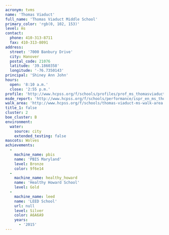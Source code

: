 ```yaml
---
acronym: tvms
name: 'Thomas Viaduct'
full_name: 'Thomas Viaduct Middle School'
primary_color: 'rgb(0, 102, 153)'
level: ms
contact:
  phone: 410-313-8711
  fax: 410-313-8091
address:
  street: '7000 Banbury Drive'
  city: Hanover
  postal_code: 21076
  latitude: '39.1860358'
  longitude: '-76.7350143'
principal: 'Shiney Ann John'
hours:
  open: '8:10 a.m.'
  close: '2:55 p.m.'
profile: 'http://www.hcpss.org/f/schools/profiles/prof_ms_thomasviaduct.pdf'
msde_report: 'http://www.hcpss.org/f/schools/performance/ispr_en_ms_thomasviaduct.pdf'
walk_area: 'http://www.hcpss.org/f/schools/thomas-viaduct-ms-walk-area.pdf'
title_1: false
cluster: 2
boe_cluster: B
environment:
  water:
    source: city
    extended_testing: false
mascots: Wolves
achievements:
  -
    machine_name: pbis
    name: 'PBIS Maryland'
    level: Bronze
    color: 9f6e14
  -
    machine_name: healthy_howard
    name: 'Healthy Howard School'
    level: Gold
  -
    machine_name: leed
    name: 'LEED School'
    url: null
    level: Silver
    color: A6A6A9
    years:
      - '2015'
---
```

